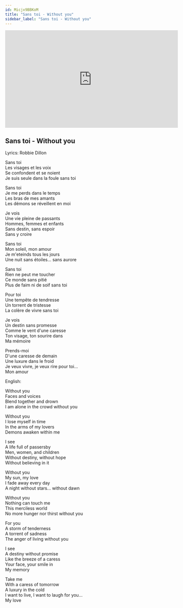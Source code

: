 ```yaml
---
id: Micjx9BBKoM
title: "Sans toi - Without you"
sidebar_label: "Sans toi - Without you"
---
```


<div class="video-float-container">
  <iframe
    width="560"
    height="315"
    src="https://www.youtube.com/embed/Micjx9BBKoM"
    title="YouTube video player"
    frameborder="0"
    allow="accelerometer; autoplay; clipboard-write; encrypted-media; gyroscope; picture-in-picture; web-share"
    referrerpolicy="strict-origin-when-cross-origin"
    allowfullscreen
  ></iframe>
</div>

## Sans toi - Without you

Lyrics: Robbie Dillon

Sans toi  
Les visages et les voix  
Se confondent et se noient  
Je suis seule dans la foule sans toi

Sans toi  
Je me perds dans le temps  
Les bras de mes amants  
Les démons se réveillent en moi  
   
Je vois  
Une vie pleine de passants  
Hommes, femmes et enfants  
Sans destin, sans espoir  
Sans y croire  
   
Sans toi  
Mon soleil, mon amour  
Je m'eteinds tous les jours  
Une nuit sans étoiles... sans aurore  
   
Sans toi  
Rien ne peut me toucher  
Ce monde sans pitié  
Plus de faim ni de soif sans toi  
   
Pour toi  
Une tempête de tendresse  
Un torrent de tristesse  
La colère de vivre sans toi  
   
Je vois  
Un destin sans promesse  
Comme le vent d'une caresse  
Ton visage, ton sourire dans  
Ma mémoire  
   
Prends-moi  
D'une caresse de demain  
Une luxure dans le froid  
Je veux vivre, je veux rire pour toi...  
Mon amour

English:

Without you  
Faces and voices  
Blend together and drown  
I am alone in the crowd without you

Without you  
I lose myself in time  
In the arms of my lovers  
Demons awaken within me

I see  
A life full of passersby  
Men, women, and children  
Without destiny, without hope  
Without believing in it

Without you  
My sun, my love  
I fade away every day  
A night without stars... without dawn

Without you  
Nothing can touch me  
This merciless world  
No more hunger nor thirst without you

For you  
A storm of tenderness  
A torrent of sadness  
The anger of living without you

I see  
A destiny without promise  
Like the breeze of a caress  
Your face, your smile in  
My memory

Take me  
With a caress of tomorrow  
A luxury in the cold  
I want to live, I want to laugh for you...  
My love
